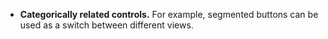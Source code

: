 - **Categorically related controls.** For example, segmented buttons can be used as a switch between different views.